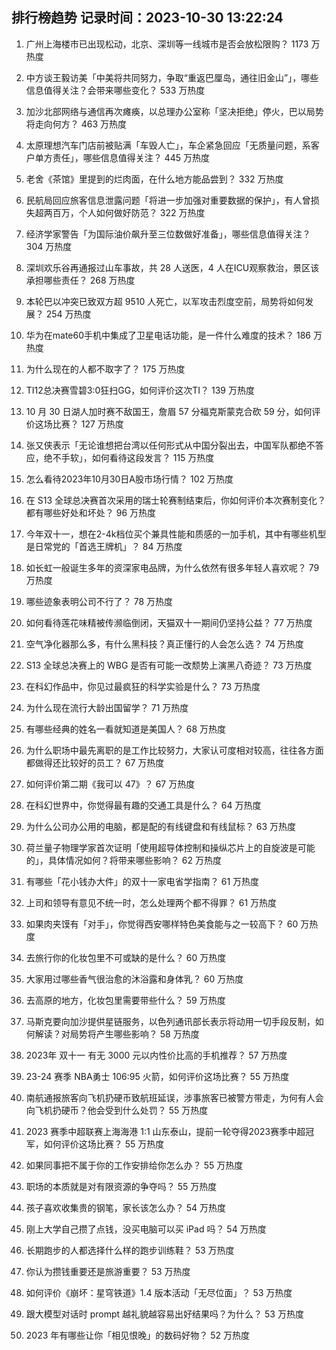 
## 排行榜趋势 记录时间：2023-10-30 13:22:24
  
  1. 广州上海楼市已出现松动，北京、深圳等一线城市是否会放松限购？ 1173 万热度
    
  2. 中方谈王毅访美「中美将共同努力，争取“重返巴厘岛，通往旧金山”」，哪些信息值得关注？会带来哪些变化？ 533 万热度
    
  3. 加沙北部网络与通信再次瘫痪，以总理办公室称「坚决拒绝」停火，巴以局势将走向何方？ 463 万热度
    
  4. 太原理想汽车门店前被贴满「车毁人亡」，车企紧急回应「无质量问题，系客户单方责任」，哪些信息值得关注？ 445 万热度
    
  5. 老舍《茶馆》里提到的烂肉面，在什么地方能品尝到？ 332 万热度
    
  6. 民航局回应旅客信息泄露问题「将进一步加强对重要数据的保护」，有人曾损失超两百万，个人如何做好防范？ 322 万热度
    
  7. 经济学家警告「为国际油价飙升至三位数做好准备」，哪些信息值得关注？ 304 万热度
    
  8. 深圳欢乐谷再通报过山车事故，共 28 人送医，4 人在ICU观察救治，景区该承担哪些责任？ 268 万热度
    
  9. 本轮巴以冲突已致双方超 9510 人死亡，以军攻击烈度空前，局势将如何发展？ 254 万热度
    
  10. 华为在mate60手机中集成了卫星电话功能，是一件什么难度的技术？ 186 万热度
    
  11. 为什么现在的人都不取字了？ 175 万热度
    
  12. TI12总决赛雪碧3:0狂扫GG，如何评价这次TI？ 139 万热度
    
  13. 10 月 30 日湖人加时赛不敌国王，詹眉 57 分福克斯蒙克合砍 59 分，如何评价这场比赛？ 127 万热度
    
  14. 张又侠表示「无论谁想把台湾以任何形式从中国分裂出去，中国军队都绝不答应，绝不手软」，如何看待这段发言？ 115 万热度
    
  15. 怎么看待2023年10月30日A股市场行情？ 102 万热度
    
  16. 在 S13 全球总决赛首次采用的瑞士轮赛制结束后，你如何评价本次赛制变化？都有哪些好处和坏处？ 96 万热度
    
  17. 今年双十一，想在2-4k档位买个兼具性能和质感的一加手机，其中有哪些机型是日常党的「首选王牌机」？ 84 万热度
    
  18. 如长虹一般诞生多年的资深家电品牌，为什么依然有很多年轻人喜欢呢？ 79 万热度
    
  19. 哪些迹象表明公司不行了？ 78 万热度
    
  20. 如何看待莲花味精被传濒临倒闭，天猫双十一期间仍坚持公益？ 77 万热度
    
  21. 空气净化器那么多，有什么黑科技？真正懂行的人会怎么选？ 74 万热度
    
  22. S13 全球总决赛上的 WBG 是否有可能一改颓势上演黑八奇迹？ 73 万热度
    
  23. 在科幻作品中，你见过最疯狂的科学实验是什么？ 73 万热度
    
  24. 为什么现在流行大龄出国留学？ 71 万热度
    
  25. 有哪些经典的姓名一看就知道是美国人？ 68 万热度
    
  26. 为什么职场中最先离职的是工作比较努力，大家认可度相对较高，往往各方面都做得还比较好的员工？ 67 万热度
    
  27. 如何评价第二期《我可以 47》？ 67 万热度
    
  28. 在科幻世界中，你觉得最有趣的交通工具是什么？ 64 万热度
    
  29. 为什么公司办公用的电脑，都是配的有线键盘和有线鼠标？ 63 万热度
    
  30. 荷兰量子物理学家首次证明「使用超导体控制和操纵芯片上的自旋波是可能的」，具体情况如何？将带来哪些影响？ 62 万热度
    
  31. 有哪些「花小钱办大件」的双十一家电省学指南？ 61 万热度
    
  32. 上司和领导有意见不统一时，怎么处理两个都不得罪？ 61 万热度
    
  33. 如果肉夹馍有「对手」，你觉得西安哪样特色美食能与之一较高下？ 60 万热度
    
  34. 去旅行你的化妆包里不可或缺的是什么？ 60 万热度
    
  35. 大家用过哪些香气很治愈的沐浴露和身体乳？ 60 万热度
    
  36. 去高原的地方，化妆包里需要带些什么？ 59 万热度
    
  37. 马斯克要向加沙提供星链服务，以色列通讯部长表示将动用一切手段反制，如何解读？对局势将产生哪些影响？ 58 万热度
    
  38. 2023年 双十一 有无 3000 元以内性价比高的手机推荐？ 57 万热度
    
  39. 23-24 赛季 NBA勇士 106:95 火箭，如何评价这场比赛？ 55 万热度
    
  40. 南航通报旅客向飞机扔硬币致航班延误，涉事旅客已被警方带走，为何有人会向飞机扔硬币？他会受到什么处罚？ 55 万热度
    
  41. 2023 赛季中超联赛上海海港 1:1 山东泰山，提前一轮夺得2023赛季中超冠军，如何评价这场比赛？ 55 万热度
    
  42. 如果同事把不属于你的工作安排给你怎么办？ 55 万热度
    
  43. 职场的本质就是对有限资源的争夺吗？ 55 万热度
    
  44. 孩子喜欢收集贵的钢笔，家长该怎么办？ 54 万热度
    
  45. 刚上大学自己攒了点钱，没买电脑可以买 iPad 吗？ 54 万热度
    
  46. 长期跑步的人都选择什么样的跑步训练鞋？ 53 万热度
    
  47. 你认为攒钱重要还是旅游重要？ 53 万热度
    
  48. 如何评价《崩坏：星穹铁道》1.4 版本活动「无尽位面」？ 53 万热度
    
  49. 跟大模型对话时 prompt 越礼貌越容易出好结果吗？为什么？ 53 万热度
    
  50. 2023 年有哪些让你「相见恨晚」的数码好物？ 52 万热度
    